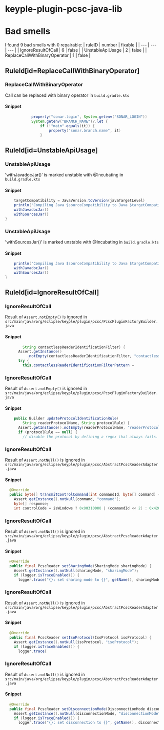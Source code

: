 # keyple-plugin-pcsc-java-lib 
 
# Bad smells
I found 9 bad smells with 0 repairable:
| ruleID | number | fixable |
| --- | --- | --- |
| IgnoreResultOfCall | 6 | false |
| UnstableApiUsage | 2 | false |
| ReplaceCallWithBinaryOperator | 1 | false |
## RuleId[id=ReplaceCallWithBinaryOperator]
### ReplaceCallWithBinaryOperator
Call can be replaced with binary operator
in `build.gradle.kts`
#### Snippet
```java
            property("sonar.login", System.getenv("SONAR_LOGIN"))
            System.getenv("BRANCH_NAME")?.let {
                if (!"main".equals(it)) {
                    property("sonar.branch.name", it)
                }
```

## RuleId[id=UnstableApiUsage]
### UnstableApiUsage
'withJavadocJar()' is marked unstable with @Incubating
in `build.gradle.kts`
#### Snippet
```java
    targetCompatibility = JavaVersion.toVersion(javaTargetLevel)
    println("Compiling Java $sourceCompatibility to Java $targetCompatibility.")
    withJavadocJar()
    withSourcesJar()
}
```

### UnstableApiUsage
'withSourcesJar()' is marked unstable with @Incubating
in `build.gradle.kts`
#### Snippet
```java
    println("Compiling Java $sourceCompatibility to Java $targetCompatibility.")
    withJavadocJar()
    withSourcesJar()
}

```

## RuleId[id=IgnoreResultOfCall]
### IgnoreResultOfCall
Result of `Assert.notEmpty()` is ignored
in `src/main/java/org/eclipse/keyple/plugin/pcsc/PcscPluginFactoryBuilder.java`
#### Snippet
```java
        String contactlessReaderIdentificationFilter) {
      Assert.getInstance()
          .notEmpty(contactlessReaderIdentificationFilter, "contactlessReaderIdentificationFilter");
      try {
        this.contactlessReaderIdentificationFilterPattern =
```

### IgnoreResultOfCall
Result of `Assert.notEmpty()` is ignored
in `src/main/java/org/eclipse/keyple/plugin/pcsc/PcscPluginFactoryBuilder.java`
#### Snippet
```java
    public Builder updateProtocolIdentificationRule(
        String readerProtocolName, String protocolRule) {
      Assert.getInstance().notEmpty(readerProtocolName, "readerProtocolName");
      if (protocolRule == null) {
        // disable the protocol by defining a regex that always fails.
```

### IgnoreResultOfCall
Result of `Assert.notNull()` is ignored
in `src/main/java/org/eclipse/keyple/plugin/pcsc/AbstractPcscReaderAdapter.java`
#### Snippet
```java
  @Override
  public byte[] transmitControlCommand(int commandId, byte[] command) {
    Assert.getInstance().notNull(command, "command");
    byte[] response;
    int controlCode = isWindows ? 0x00310000 | (commandId << 2) : 0x42000000 | commandId;
```

### IgnoreResultOfCall
Result of `Assert.notNull()` is ignored
in `src/main/java/org/eclipse/keyple/plugin/pcsc/AbstractPcscReaderAdapter.java`
#### Snippet
```java
  @Override
  public final PcscReader setSharingMode(SharingMode sharingMode) {
    Assert.getInstance().notNull(sharingMode, "sharingMode");
    if (logger.isTraceEnabled()) {
      logger.trace("{}: set sharing mode to {}", getName(), sharingMode.name());
```

### IgnoreResultOfCall
Result of `Assert.notNull()` is ignored
in `src/main/java/org/eclipse/keyple/plugin/pcsc/AbstractPcscReaderAdapter.java`
#### Snippet
```java
  @Override
  public final PcscReader setIsoProtocol(IsoProtocol isoProtocol) {
    Assert.getInstance().notNull(isoProtocol, "isoProtocol");
    if (logger.isTraceEnabled()) {
      logger.trace(
```

### IgnoreResultOfCall
Result of `Assert.notNull()` is ignored
in `src/main/java/org/eclipse/keyple/plugin/pcsc/AbstractPcscReaderAdapter.java`
#### Snippet
```java
  @Override
  public final PcscReader setDisconnectionMode(DisconnectionMode disconnectionMode) {
    Assert.getInstance().notNull(disconnectionMode, "disconnectionMode");
    if (logger.isTraceEnabled()) {
      logger.trace("{}: set disconnection to {}", getName(), disconnectionMode.name());
```

